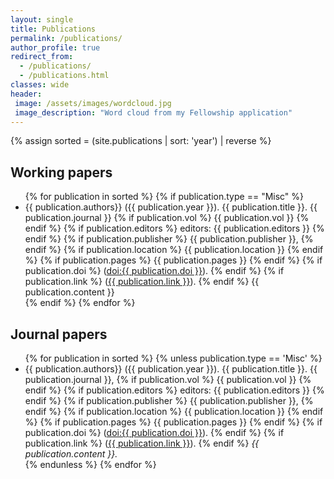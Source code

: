 ```yaml
---
layout: single
title: Publications
permalink: /publications/
author_profile: true
redirect_from: 
  - /publications/
  - /publications.html
classes: wide
header: 
 image: /assets/images/wordcloud.jpg
 image_description: "Word cloud from my Fellowship application" 
---
```



{% assign sorted = (site.publications | sort: 'year') | reverse %}


<h2>Working papers</h2>

<ul>
{% for publication in sorted %}
 {% if publication.type == "Misc" %}
 <li> {{ publication.authors}} ({{ publication.year }}). {{ publication.title }}.
	{{ publication.journal }} 
	{% if publication.vol %}
	{{ publication.vol }}
	{% endif %}
	{% if publication.editors %}
	editors: {{ publication.editors }}
	{% endif %}
	{% if publication.publisher %}
	{{ publication.publisher }},
	{% endif %}
	{% if publication.location %}
	{{ publication.location }}
	{% endif %}
 	{% if publication.pages %} 
 	{{ publication.pages }}
 	{% endif %}
 	{% if publication.doi %}  
 	(<a href="https://doi.org/{{ publication.doi }}">doi:{{ publication.doi }}</a>).
 	{% endif %}
 	{% if publication.link %}  
 	(<a href="{{ publication.link }}">{{ publication.link }}</a>).
 	{% endif %}
 	{{ publication.content }}
 </li>
 {% endif %}
{% endfor %}
</ul>	

<h2>Journal papers</h2>

 <ul>
{% for publication in sorted %}
	{% unless publication.type == 'Misc' %}
 		<li> {{ publication.authors}} ({{ publication.year }}). {{ publication.title }}.
		{{ publication.journal }}, 
		{% if publication.vol %}
		{{ publication.vol }}
		{% endif %}
		{% if publication.editors %}
		editors: {{ publication.editors }}
		{% endif %}
		{% if publication.publisher %}
		{{ publication.publisher }},
		{% endif %}
		{% if publication.location %}
		{{ publication.location }}
		{% endif %}
 		{% if publication.pages %} 
 		{{ publication.pages }}
 		{% endif %}
 		{% if publication.doi %}  
 		(<a href="https://doi.org/{{ publication.doi }}">doi:{{ publication.doi }}</a>).
 		{% endif %}
 		{% if publication.link %}  
 		(<a href="{{ publication.link }}">{{ publication.link }}</a>).
 		{% endif %}
 		<i>{{ publication.content }}.</i>
 		</li>
 	{% endunless %}
{% endfor %}
</ul>